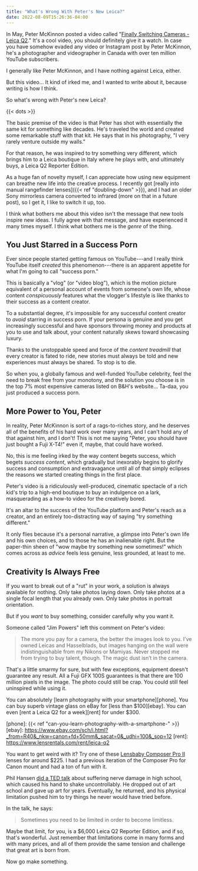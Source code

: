```yaml
---
title: "What's Wrong With Peter's New Leica?"
date: 2022-08-09T15:26:36-04:00
---
```


In May, Peter McKinnon posted a video called "[Finally Switching Cameras - Leica
Q2][leica]." It's a cool video, you should definitely give it a watch. In case
you have somehow evaded any video or Instagram post by Peter McKinnon, he's a
photographer and videographer in Canada with over ten million YouTube
subscribers.

[leica]: https://www.youtube.com/watch?v=Mm2N8tOJSx0

I generally like Peter McKinnon, and I have nothing against Leica, either.

But this video... It kind of irked me, and I wanted to write about it, because
writing is how I think.

So what's wrong with Peter's new Leica?<!--more-->

{{< dots >}}

The basic premise of the video is that Peter has shot with essentially the same
kit for something like decades. He's traveled the world and created some
remarkable stuff with that kit. He says that in his photography, "I very rarely
venture outside my walls."

For that reason, he was inspired to try something very different, which brings
him to a Leica boutique in Italy where he plays with, and ultimately buys, a
Leica Q2 Reporter Edition.

As a huge fan of novelty myself, I can appreciate how using new equipment can
breathe new life into the creative process. I recently got [really into manual
rangefinder lenses]({{< ref "doubling-down" >}}), and I had an older Sony
mirrorless camera converted to infrared (more on that in a future post), so I
get it, I like to switch it up, too.

I think what bothers me about this video isn't the message that new tools
inspire new ideas. I fully agree with that message, and have experienced it many
times myself. I think what bothers me is the *genre* of the thing.

## You Just Starred in a Success Porn

Ever since people started getting famous on YouTube---and I really think YouTube
itself *created* this phenomenon---there is an apparent appetite for what I'm
going to call "success porn."

This is basically a "vlog" (or "video blog"), which is the motion picture
equivalent of a personal account of events from someone's own life, whose
content *conspicuously* features what the vlogger's lifestyle is like thanks to
their success as a content creator.

To a substantial degree, it's impossible for any successful content creator to
*avoid* starring in success porn. If your persona is genuine and you get
increasingly successful and have sponsors throwing money and products at you to
use and talk about, your content naturally skews toward showcasing luxury.

Thanks to the unstoppable speed and force of the *content treadmill* that every
creator is fated to ride, new stories must always be told and new experiences
must always be shared. To stop is to die.

So when you, a globally famous and well-funded YouTube celebrity, feel the need
to break free from your monotony, and the solution you choose is in the top 7%
most expensive cameras listed on B&H's website... Ta-daa, you just produced a
success porn.

## More Power to You, Peter

In reality, Peter McKinnon is sort of a rags-to-riches story, and he deserves
all of the benefits of his hard work over many years, and I can't hold any of
that against him, and I don't! This is not me saying "Peter, you should have
just bought a Fuji X-T4!" even if, maybe, that could have worked.

No, this is me feeling irked by the way content begets success, which begets
*success content*, which gradually but inexorably begins to glorify success and
consumption and extravagance until all of that simply eclipses the reasons we
started creating things in the first place.

Peter's video is a ridiculously well-produced, cinematic spectacle of a rich
kid's trip to a high-end boutique to buy an indulgence on a lark, masquerading
as a how-to video for the creatively bored.

It's an altar to the success of the YouTube platform and Peter's reach as a
creator, and an entirely too-distracting way of saying "try something
different."

It only flies because it's a personal narrative, a glimpse into Peter's own
life and his own choices, and to those he has an inalienable right. But the
paper-thin sheen of "wow maybe try something new sometimes!" which comes across
as *advice* feels less genuine, less grounded, at least to me.

## Creativity Is Always Free

If you want to break out of a "rut" in your work, a solution is always available
for nothing. Only take photos laying down. Only take photos at a single focal
length that you already own. Only take photos in portrait orientation.

But if you *want* to buy something, consider carefully why you want it.

Someone called "Jim Powers" left this comment on Peter's video:

> The more you pay for a camera, the better the images look to you. I’ve owned
> Leicas and Hasselblads, but images hanging on the wall were indistinguishable
> from my Nikons or Mamiyas. Never stopped me from trying to buy talent,
> though. The magic dust isn’t in the camera.

That's a little smarmy for sure, but with few exceptions, equipment doesn't
guarantee any result. All a Fuji GFX 100S guarantees is that there are 100
million pixels in the image. The photo could still be crap. You could still feel
uninspired while using it.

You can absolutely [learn photography with your smartphone][phone]. You can buy
superb vintage glass on eBay for [less than $100][ebay]. You can even [rent a
Leica Q2 for a week][rent] for under $300.

[phone]: {{< ref "can-you-learn-photography-with-a-smartphone-" >}}
[ebay]: https://www.ebay.com/sch/i.html?_from=R40&_nkw=canon+fd+50mm&_sacat=0&_udhi=100&_sop=12
[rent]: https://www.lensrentals.com/rent/leica-q2

You want to get weird with it? Try one of these [Lensbaby Composer Pro II][lb]
lenses for around $225. I had a previous iteration of the Composer Pro for Canon
mount and had a ton of fun with it.

[lb]: https://lensbaby.com/collections/collection/products/composer-pro-ii-sweet-50-refurbished

Phil Hansen [did a TED talk][ted] about suffering nerve damage in high school,
which caused his hand to shake uncontrollably. He dropped out of art school and
gave up art for years. Eventually, he returned, and his physical limitation
pushed him to try things he never would have tried before.

[ted]: https://www.ted.com/talks/phil_hansen_embrace_the_shake

In the talk, he says:

> Sometimes you need to be limited in order to become limitless.

Maybe that limit, for you, is a $6,000 Leica Q2 Reporter Edition, and if so,
that's wonderful. Just remember that limitations come in many forms and with
many prices, and all of them provide the same tension and challenge that great
art is born from.

Now go make something.
